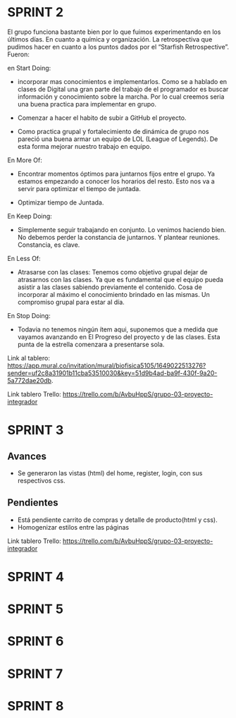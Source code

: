 
# SPRINT 2

El grupo funciona bastante bien por lo que fuimos experimentando en los últimos días. En cuanto a química y organización. La retrospectiva que pudimos hacer en cuanto a los puntos dados por el “Starfish Retrospective”. Fueron: 

en Start Doing: 

- incorporar mas conocimientos e implementarlos. Como se a hablado en clases de Digital una gran parte del trabajo de el programador es buscar información y conocimiento sobre la marcha. Por lo cual creemos seria una buena practica para implementar en grupo.

- Comenzar a hacer el habito de subir a GitHub el proyecto.

- Como practica grupal y fortalecimiento de dinámica de grupo nos pareció una buena armar un equipo de LOL (League of Legends). De esta forma mejorar nuestro trabajo en equipo.

En More Of:

- Encontrar momentos óptimos para juntarnos fijos entre el grupo. Ya estamos empezando a conocer los horarios del resto. Esto nos va a servir para optimizar el tiempo de juntada.

- Optimizar tiempo de Juntada.


En Keep Doing: 

- Simplemente seguir trabajando en conjunto. Lo venimos haciendo bien. No debemos perder la constancia de juntarnos. Y plantear reuniones. Constancia, es clave. 


En Less Of:

- Atrasarse con las clases: Tenemos como objetivo grupal dejar de atrasarnos con las clases. Ya que es fundamental que el equipo pueda asistir a las clases sabiendo previamente el contenido. Cosa de incorporar al máximo el conocimiento brindado en las mismas. Un compromiso grupal para estar al día. 

En Stop Doing:

- Todavia no tenemos ningún ítem aqui, suponemos que a medida que vayamos avanzando en El Progreso del proyecto y de las clases. Esta punta de la estrella comenzara a presentarse sola.

Link al tablero: https://app.mural.co/invitation/mural/biofisica5105/1649022513276?sender=uf2c8a31901b11cba53510030&key=51d9b4ad-ba9f-430f-9a20-5a772dae20db.

Link tablero Trello: https://trello.com/b/AvbuHppS/grupo-03-proyecto-integrador


# SPRINT 3

## Avances
-   Se generaron las vistas (html) del home, register, login, con sus respectivos css.

## Pendientes
-   Está pendiente carrito de compras y detalle de producto(html y css).
-   Homogenizar estilos entre las páginas


Link tablero Trello: https://trello.com/b/AvbuHppS/grupo-03-proyecto-integrador




# SPRINT 4

# SPRINT 5

# SPRINT 6

# SPRINT 7

# SPRINT 8